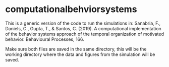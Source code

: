 # computationalbehviorsystems

This is a generic version of the code to run the simulations in: Sanabria, F., Daniels, C., Gupta, T., & Santos, C. (2019). A computational implementation of the behavior systems approach of the temporal organization of motivated behavior. Behavioural Processes, 166.   

Make sure both files are saved in the same directory, this will be the working directory where the data and figures from the simulation will be saved. 
